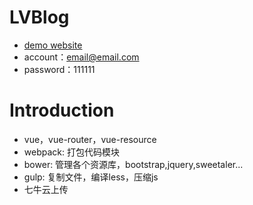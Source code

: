 # LVBlog
- [demo website](http://2huo.lovchun.com, "http://2huo.lovchun.com")
- account：email@email.com
- password：111111

# Introduction
- vue，vue-router，vue-resource
- webpack: 打包代码模块
- bower: 管理各个资源库，bootstrap,jquery,sweetaler...
- gulp: 复制文件，编译less，压缩js
- 七牛云上传
